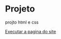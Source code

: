# Projeto
 projto html e css
 
 <a href="https://franciely-bressan.github.io/Projeto/projeto.html">Executar a pagina do site</a>
